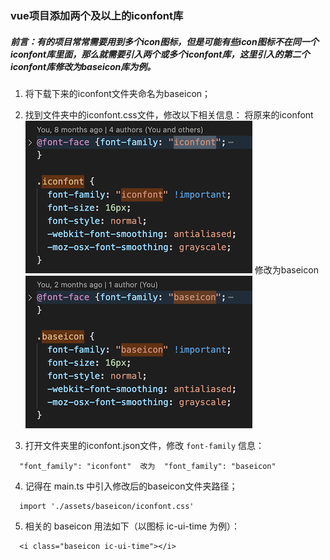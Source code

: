 ### vue项目添加两个及以上的iconfont库

##### 前言：有的项目常常需要用到多个icon图标，但是可能有些icon图标不在同一个iconfont库里面，那么就需要引入两个或多个iconfont库，这里引入的第二个iconfont库修改为baseicon库为例。

1. 将下载下来的iconfont文件夹命名为baseicon；

2. 找到文件夹中的iconfont.css文件，修改以下相关信息：
将原来的iconfont
![iconfont](/blogs/images/iconfont.png)
修改为baseicon
![baseicon](/blogs/images/baseicon.png)

3. 打开文件夹里的iconfont.json文件，修改 `font-family` 信息：
```
  "font_family": "iconfont"  改为  "font_family": "baseicon"
```

4. 记得在 main.ts 中引入修改后的baseicon文件夹路径；
```
  import './assets/baseicon/iconfont.css'
```

5. 相关的 baseicon 用法如下（以图标 ic-ui-time 为例）：
```
  <i class="baseicon ic-ui-time"></i>
```